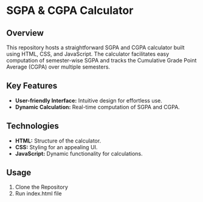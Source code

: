 # SGPA & CGPA Calculator

## Overview
This repository hosts a straightforward SGPA and CGPA calculator built using HTML, CSS, and JavaScript. The calculator facilitates easy computation of semester-wise SGPA and tracks the Cumulative Grade Point Average (CGPA) over multiple semesters.

## Key Features
- **User-friendly Interface:** Intuitive design for effortless use.
- **Dynamic Calculation:** Real-time computation of SGPA and CGPA.

## Technologies
- **HTML:** Structure of the calculator.
- **CSS:** Styling for an appealing UI.
- **JavaScript:** Dynamic functionality for calculations.

## Usage
1. Clone the Repository
2. Run index.html file
